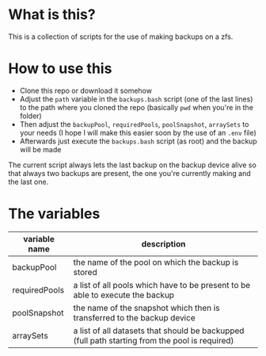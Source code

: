 # What is this?
This is a collection of scripts for the use of making backups on a zfs.

# How to use this
- Clone this repo or download it somehow
- Adjust the `path` variable in the `backups.bash` script (one of the last lines) to the path where you cloned the repo (basically `pwd` when you're in the folder)
- Then adjust the `backupPool`, `requiredPools`, `poolSnapshot`, `arraySets` to your needs (I hope I will make this easier soon by the use of an `.env` file)
- Afterwards just execute the `backups.bash` script (as root) and the backup will be made

The current script always lets the last backup on the backup device alive so that always two backups are present, the one you're currently making and the last one.

# The variables
variable name | description
-------|-------
backupPool | the name of the pool on which the backup is stored
requiredPools | a list of all pools which have to be present to be able to execute the backup
poolSnapshot | the name of the snapshot which then is transferred to the backup device
arraySets | a list of all datasets that should be backupped (full path starting from the pool is required)
